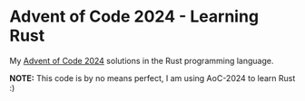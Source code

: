 # Advent of Code 2024 - Learning Rust

My [Advent of Code 2024](https://adventofcode.com/2024/) solutions in the Rust
programming language.

**NOTE:** This code is by no means perfect, I am using AoC-2024 to learn Rust :)
